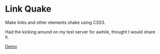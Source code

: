 # Link Quake

Make links and other elements shake using CSS3.

Had the kicking around on my test server for awhile, thought I would share it.

[Demo](http://bmcculley.github.io/link-quake/)
